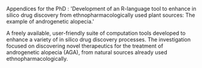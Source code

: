  Appendices for the PhD : 'Development of an R-language tool to enhance in silico drug discovery from ethnopharmacologically used plant sources: The example of androgenetic alopecia.'

A freely available, user-friendly suite of computation tools developed to enhance a variety of in silico drug discovery processes. 
The investigation focused on discovering novel therapeutics for the treatment of androgenetic alopecia (AGA), from natural sources already used ethnopharmacologically.  
